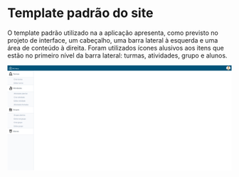 # Template padrão do site

O template padrão utilizado na a aplicação apresenta, como previsto no projeto de interface, um cabeçalho, uma barra lateral à esquerda e uma área de conteúdo à direita. Foram utilizados ícones alusivos aos itens que estão no primeiro nível da barra lateral: turmas, atividades, grupo e alunos.

![Template](img/template.png)
